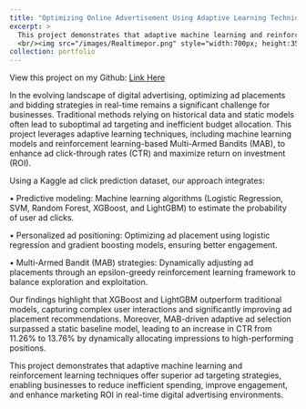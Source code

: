 ```yaml
---
title: "Optimizing Online Advertisement Using Adaptive Learning Techniques"
excerpt: >
  This project demonstrates that adaptive machine learning and reinforcement learning techniques offer superior ad targeting strategies, enabling businesses to reduce inefficient spending, improve engagement, and enhance marketing ROI in real-time digital advertising environments. 
  <br/><img src="/images/Realtimepor.png" style="width:700px; height:350px;"> 
collection: portfolio
--- 
```

View this project on my Github: [Link Here](https://github.com/Ellie-Yang-Siying/OPTIMIZING-ONLINE-ADVERTISING-USING-ADAPTIVE-LEARNING-TECHNIQUES)

In the evolving landscape of digital advertising, optimizing ad placements and bidding strategies in real-time remains a significant challenge for businesses. Traditional methods relying on historical data and static models often lead to suboptimal ad targeting and inefficient budget allocation. This project leverages adaptive learning techniques, including machine learning models and reinforcement learning-based Multi-Armed Bandits (MAB), to enhance ad click-through rates (CTR) and maximize return on investment (ROI).

Using a Kaggle ad click prediction dataset, our approach integrates:

• Predictive modeling: Machine learning algorithms (Logistic Regression, SVM, Random Forest, XGBoost, and LightGBM) to estimate the probability of user ad clicks.

• Personalized ad positioning: Optimizing ad placement using logistic regression and gradient boosting models, ensuring better engagement.

• Multi-Armed Bandit (MAB) strategies: Dynamically adjusting ad placements through an epsilon-greedy reinforcement learning framework to balance exploration and exploitation.

Our findings highlight that XGBoost and LightGBM outperform traditional models, capturing complex user interactions and significantly improving ad placement recommendations. Moreover, MAB-driven adaptive ad selection surpassed a static baseline model, leading to an increase in CTR from 11.26% to 13.76% by dynamically allocating impressions to high-performing positions.

This project demonstrates that adaptive machine learning and reinforcement learning techniques offer superior ad targeting strategies, enabling businesses to reduce inefficient spending, improve engagement, and enhance marketing ROI in real-time digital advertising environments.
